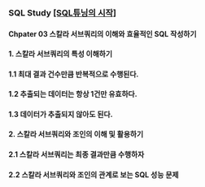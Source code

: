 ### SQL Study [[SQL튜닝의 시작]](http://www.kyobobook.co.kr/product/detailViewKor.laf?barcode=9788996817932)

#### Chpater 03 스칼라 서브쿼리의 이해와 효율적인 SQL 작성하기

#### 1. 스칼라 서브쿼리의 특성 이해하기

#### 1.1 최대 결과 건수만큼 반복적으로 수행된다.

#### 1.2 추출되는 데이터는 항상 1건만 유효하다.

#### 1.3 데이터가 추출되지 않아도 된다.

#### 2. 스칼라 서브쿼리와 조인의 이해 및 활용하기

#### 2.1 스칼라 서브쿼리는 최종 결과만큼 수행하자

#### 2.2 스칼라 서브쿼리와 조인의 관계로 보는 SQL 성능 문제